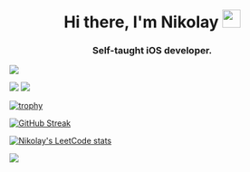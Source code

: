 <h1 align="center">Hi there, I'm Nikolay</a> 
<img src="https://github.com/blackcater/blackcater/raw/main/images/Hi.gif" height="32"/></h1>
<h3 align="center">Self-taught iOS developer.</h3>


![](https://github-profile-summary-cards.vercel.app/api/cards/profile-details?username=ClearCut3000&theme=solarized_dark)

![](https://github-profile-summary-cards.vercel.app/api/cards/stats?username=ClearCut3000&theme=solarized_dark)
![](https://github-profile-summary-cards.vercel.app/api/cards/productive-time?username=ClearCut3000&theme=solarized_dark)


[![trophy](https://github-profile-trophy.vercel.app/?username=ClearCut3000&theme=onedark&margin-w=15&row=1)](https://github.com/ClearCut3000/github-profile-trophy)

[![GitHub Streak](https://github-readme-streak-stats.herokuapp.com/?user=ClearCut3000&theme=dark)](https://git.io/streak-stats)

[![Nikolay's LeetCode stats](https://leetcode-stats-six.vercel.app/api?username=ClearCut3000&theme=dark)](https://github.com/ClearCut3000/leetcode-stats)

![](https://komarev.com/ghpvc/?username=ClearCut3000)



